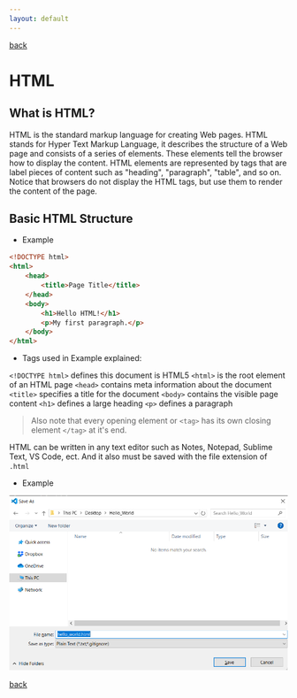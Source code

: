 ```yaml
---
layout: default
---
```


[back](../codes_page)

# HTML

## What is HTML?

HTML is the standard markup language for creating Web pages.
HTML stands for Hyper Text Markup Language, it describes the structure of a Web page and consists of a series of elements. These elements tell the browser how to display the content. HTML elements are represented by tags that are label pieces of content such as "heading", "paragraph", "table", and so on. Notice that browsers do not display the HTML tags, but use them to render the content of the page.

## Basic HTML Structure

* Example

```html
<!DOCTYPE html>
<html>
    <head>
        <title>Page Title</title>
    </head>
    <body>
        <h1>Hello HTML!</h1>
        <p>My first paragraph.</p>
    </body>
</html>
```

* Tags used in Example explained:

`<!DOCTYPE html>` defines this document is HTML5
`<html>` is the root element of an HTML page
`<head>` contains meta information about the document
`<title>` specifies a title for the document
`<body>` contains the visible page content
`<h1>` defines a large heading
`<p>` defines a paragraph

> Also note that every opening element or `<tag>` has its own closing element `</tag>` at it's end.

HTML can be written in any text editor such as Notes, Notepad, Sublime Text, VS Code, ect. And it also must be saved with the file extension of `.html`

* Example

![Example](https://github.com/Andres2295/Andres-Torres-Colon/blob/master/Code%20Examples/Web%20Pages/html_css_javascript/images/save_example.png)

[back](./)
